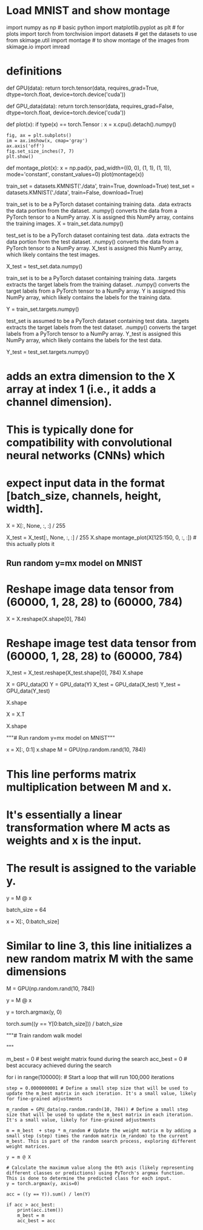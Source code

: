 # Load MNIST and show montage

import numpy as np # basic python
import matplotlib.pyplot as plt # for plots
import torch
from torchvision import datasets # get the datasets to use
from skimage.util import montage # to show montage of the images
from skimage.io import imread

# definitions

def GPU(data):
    return torch.tensor(data, requires_grad=True, dtype=torch.float, device=torch.device('cuda'))

def GPU_data(data):
    return torch.tensor(data, requires_grad=False, dtype=torch.float, device=torch.device('cuda'))

def plot(x):
    if type(x) == torch.Tensor :
        x = x.cpu().detach().numpy()

    fig, ax = plt.subplots()
    im = ax.imshow(x, cmap='gray')
    ax.axis('off')
    fig.set_size_inches(7, 7)
    plt.show()

def montage_plot(x):
    x = np.pad(x, pad_width=((0, 0), (1, 1), (1, 1)), mode='constant', constant_values=0)
    plot(montage(x))

train_set = datasets.KMNIST('./data', train=True, download=True)
test_set = datasets.KMNIST('./data', train=False, download=True)

 train_set is to be a PyTorch dataset containing training data.
 .data extracts the data portion from the dataset.
 .numpy() converts the data from a PyTorch tensor to a NumPy array.
 X is assigned this NumPy array, contains the training images.
X = train_set.data.numpy()

 test_set is to be a PyTorch dataset containing test data.
 .data extracts the data portion from the test dataset.
.numpy() converts the data from a PyTorch tensor to a NumPy array.
 X_test is assigned this NumPy array, which likely contains the test images.

X_test = test_set.data.numpy()

 train_set is to be a PyTorch dataset containing training data.
 .targets extracts the target labels from the training dataset.
 .numpy() converts the target labels from a PyTorch tensor to a NumPy array.
 Y is assigned this NumPy array, which likely contains the labels for the training data.

Y = train_set.targets.numpy()

 test_set is assumed to be a PyTorch dataset containing test data.
 .targets extracts the target labels from the test dataset.
 .numpy() converts the target labels from a PyTorch tensor to a NumPy array.
 Y_test is assigned this NumPy array, which likely contains the labels for the test data.

Y_test = test_set.targets.numpy()

# adds an extra dimension to the X array at index 1 (i.e., it adds a channel dimension).
# This is typically done for compatibility with convolutional neural networks (CNNs) which
# expect input data in the format [batch_size, channels, height, width].
X = X[:, None, :, :] / 255

X_test = X_test[:, None, :, :] / 255
X.shape
montage_plot(X[125:150, 0, :, :])  # this actually plots it

## Run random y=mx model on MNIST
# Reshape image data tensor from (60000, 1, 28, 28) to (60000, 784)
X = X.reshape(X.shape[0], 784)

# Reshape image test data tensor from (60000, 1, 28, 28) to (60000, 784)
X_test = X_test.reshape(X_test.shape[0], 784)
X.shape

X = GPU_data(X)
Y = GPU_data(Y)
X_test = GPU_data(X_test)
Y_test = GPU_data(Y_test)

X.shape

X = X.T

X.shape

"""# Run random y=mx model on MNIST"""

x = X[:, 0:1]
x.shape
M = GPU(np.random.rand(10, 784))

# This line performs matrix multiplication between M and x.
# It's essentially a linear transformation where M acts as weights and x is the input.
# The result is assigned to the variable y.
y = M @ x

batch_size = 64

x = X[:, 0:batch_size]

# Similar to line 3, this line initializes a new random matrix M with the same dimensions
M = GPU(np.random.rand(10, 784))

y = M @ x

y = torch.argmax(y, 0)

torch.sum((y == Y[0:batch_size])) / batch_size

"""# Train random walk model

"""

m_best = 0 # best weight matrix found during the search
acc_best = 0 # best accuracy achieved during the search

for i in range(100000): # Start a loop that will run 100,000 iterations

    step = 0.0000000001 # Define a small step size that will be used to update the m_best matrix in each iteration. It's a small value, likely for fine-grained adjustments

    m_random = GPU_data(np.random.randn(10, 784)) # Define a small step size that will be used to update the m_best matrix in each iteration. It's a small value, likely for fine-grained adjustments

    m = m_best  + step * m_random # Update the weight matrix m by adding a small step (step) times the random matrix (m_random) to the current m_best. This is part of the random search process, exploring different weight matrices.

    y = m @ X

    # Calculate the maximum value along the 0th axis (likely representing different classes or predictions) using PyTorch's argmax function. This is done to determine the predicted class for each input.
    y = torch.argmax(y, axis=0)

    acc = ((y == Y)).sum() / len(Y)

    if acc > acc_best:
        print(acc.item())
        m_best = m
        acc_best = acc

